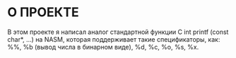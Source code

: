 # О ПРОЕКТЕ

В этом проекте я написал аналог стандартной функции С int printf (const char*, ...) на NASM, которая поддерживает такие спецификаторы, как: %%, %b (вывод числа в бинарном виде), %d, %c, %o, %s, %x.
